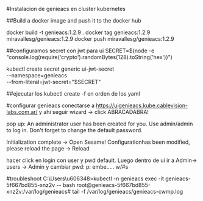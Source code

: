 #Instalacion de genieacs en cluster kubernetes

##Build a docker image and push it to the docker hub

docker build -t genieacs:1.2.9 .
docker tag genieacs:1.2.9 miravallesg/genieacs:1.2.9
docker push miravallesg/genieacs:1.2.9

##configuramos secret con jwt para ui
SECRET=$(node -e "console.log(require('crypto').randomBytes(128).toString('hex'))")

kubectl create secret generic ui-jwt-secret \
  --namespace=genieacs \
  --from-literal=jwt-secret="$SECRET"

##ejecutar los kubectl create -f en orden de los yaml


#configurar genieacs
conectarse a https://uigenieacs.kube.cablevision-labs.com.ar/
y ahi seguir wizard -> click ABRACADABRA!

pop up:
An administrator user has been created for you. Use admin/admin to log in. Don't forget to change the default password.

Initialization complete -> Open Sesame!
Configurationhas been modified, please reload the page -> Reload

hacer click en login con user y pwd default. Luego dentro de ui ir a Admin-> users -> Admin y cambiar pwd:
p: embe..... w/#s


#troubleshoot
C:\Users\u606348>kubectl -n genieacs exec -it genieacs-5f667bd855-xnz2v -- bash
root@genieacs-5f667bd855-xnz2v:/var/log/genieacs# tail -f /var/log/genieacs/genieacs-cwmp.log


